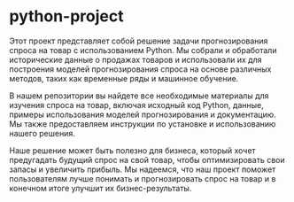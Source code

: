 # python-project
Этот проект представляет собой решение задачи прогнозирования спроса на товар с использованием Python. Мы собрали и обработали исторические данные о продажах товаров и использовали их для построения моделей прогнозирования спроса на основе различных методов, таких как временные ряды и машинное обучение.

В нашем репозитории вы найдете все необходимые материалы для изучения спроса на товар, включая исходный код Python, данные, примеры использования моделей прогнозирования и документацию. Мы также предоставляем инструкции по установке и использованию нашего решения.

Наше решение может быть полезно для бизнеса, который хочет предугадать будущий спрос на свой товар, чтобы оптимизировать свои запасы и увеличить прибыль. Мы надеемся, что наш проект поможет пользователям лучше понимать и прогнозировать спрос на товар и в конечном итоге улучшит их бизнес-результаты.
